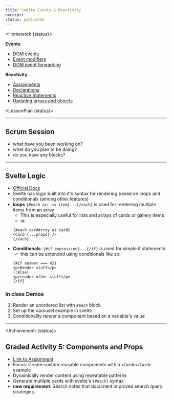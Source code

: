 ```yaml
---
title: Svelte Events & Reactivity
excerpt:
status: published
---
```


<script>
	import Homework from "$lib/components/Homework.svelte";
	import LessonPlan from "$lib/components/LessonPlan.svelte";
	import Achievement from "$lib/components/Achievement.svelte";
</script>

<Homework {status}>

**Events**

- [DOM events](https://learn.svelte.dev/tutorial/dom-events)
- [Event modifiers](https://learn.svelte.dev/tutorial/event-modifiers)
- [DOM event forwarding](https://learn.svelte.dev/tutorial/dom-event-forwarding)

**Reactivity**

- [Assignments](https://learn.svelte.dev/tutorial/reactive-assignments)
- [Declarations](https://learn.svelte.dev/tutorial/reactive-declarations)
- [Reactive Statements](https://learn.svelte.dev/tutorial/reactive-statements)
- [Updating arrays and objects](https://learn.svelte.dev/tutorial/updating-arrays-and-objects)

</Homework>

<LessonPlan {status}>

---

<h2 id="scrum-meeting">Scrum Session</h2>

- what have you been working on?
- what do you plan to be doing?
- do you have any blocks?

---

<h2 id="logic-in-svelte">Svelte Logic</h2>

- [Official Docs](https://svelte.dev/docs/logic-blocks)
- Svelte has logic built into it's syntax for rendering based on loops and conditionals (among other features)
- **loops** `{#each arr as item}...{/each}` is used for rendering multiple items from an array
  - This is especially useful for lists and arrays of cards or gallery items
  - ie:
  ```
  {#each cardArray as card}
  <Card {...props} />
  {/each}
  ```
- **Conditionals**: `{#if expression}...{/if}` is used for simple if statements
  - this can be extended using conditionals like so:
  ```
  {#if answer === 42}
  <p>Render stuff</p>
  {:else}
  <p>render other stuff</p>
  {/if}
  ```

### In class Demos

1. Render an unordered list with `#each` block
2. Set up the carousel example in svelte
3. Conditionallly render a component based on a variable's value

---

</LessonPlan>

<Achievement {status}>

<h2>Graded Activity 5: Components and Props</h2>

- [Link to Assignment](/courses/cpnt-262/assessments/activity-5)
- Focus: Create custom reusable components with a `<Card></Card>` example
- Dynamically render content using repeatable patterns
- Generate multiple cards with svelte's `{#each}` syntax
- **new requirement**: Search notes that document improved search query strategies

</Achievement>
